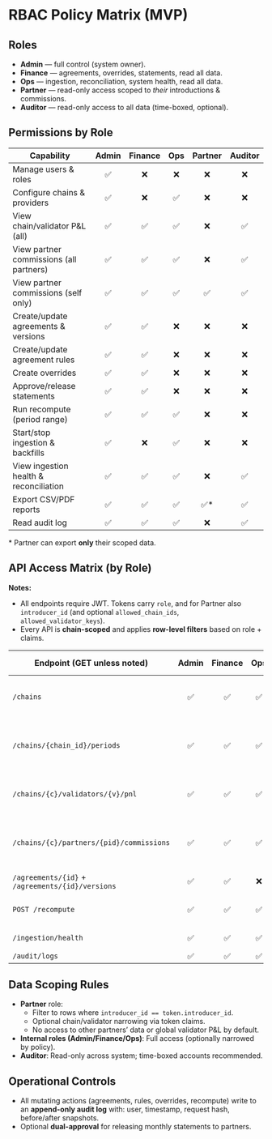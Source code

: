 # RBAC Policy Matrix (MVP)

## Roles
- **Admin** — full control (system owner).
- **Finance** — agreements, overrides, statements, read all data.
- **Ops** — ingestion, reconciliation, system health, read all data.
- **Partner** — read-only access scoped to _their_ introductions & commissions.
- **Auditor** — read-only access to all data (time-boxed, optional).

## Permissions by Role

| Capability                                   | Admin | Finance | Ops | Partner | Auditor |
|----------------------------------------------|:----:|:------:|:---:|:------:|:------:|
| Manage users & roles                          |  ✅  |   ❌   | ❌  |   ❌   |   ❌   |
| Configure chains & providers                  |  ✅  |   ❌   | ✅  |   ❌   |   ❌   |
| View chain/validator P&L (all)                |  ✅  |   ✅   | ✅  |   ❌   |   ✅   |
| View partner commissions (all partners)       |  ✅  |   ✅   | ✅  |   ❌   |   ✅   |
| View partner commissions (self only)          |  ✅  |   ✅   | ✅  |   ✅   |   ✅   |
| Create/update agreements & versions           |  ✅  |   ✅   | ❌  |   ❌   |   ❌   |
| Create/update agreement rules                 |  ✅  |   ✅   | ❌  |   ❌   |   ❌   |
| Create overrides                              |  ✅  |   ✅   | ❌  |   ❌   |   ❌   |
| Approve/release statements                    |  ✅  |   ✅   | ❌  |   ❌   |   ❌   |
| Run recompute (period range)                  |  ✅  |   ✅   | ✅  |   ❌   |   ❌   |
| Start/stop ingestion & backfills              |  ✅  |   ❌   | ✅  |   ❌   |   ❌   |
| View ingestion health & reconciliation        |  ✅  |   ✅   | ✅  |   ❌   |   ✅   |
| Export CSV/PDF reports                        |  ✅  |   ✅   | ✅  |   ✅*  |   ✅   |
| Read audit log                                |  ✅  |   ✅   | ✅  |   ❌   |   ✅   |

\* Partner can export **only** their scoped data.

## API Access Matrix (by Role)

**Notes:**
- All endpoints require JWT. Tokens carry `role`, and for Partner also `introducer_id` (and optional `allowed_chain_ids`, `allowed_validator_keys`).
- Every API is **chain-scoped** and applies **row-level filters** based on role + claims.

| Endpoint (GET unless noted)                                              | Admin | Finance | Ops | Partner | Auditor | Scope / Filters |
|--------------------------------------------------------------------------|:----:|:------:|:---:|:------:|:------:|------------------|
| `/chains`                                                                 | ✅ | ✅ | ✅ | ✅ | ✅ | All chains (Partner may be filtered) |
| `/chains/{chain_id}/periods`                                             | ✅ | ✅ | ✅ | ✅ | ✅ | All; Partner filtered by chains claim |
| `/chains/{c}/validators/{v}/pnl`                                         | ✅ | ✅ | ✅ | ❌ | ✅ | Partner: ❌ (unless explicitly granted) |
| `/chains/{c}/partners/{pid}/commissions`                                 | ✅ | ✅ | ✅ | ✅ | ✅ | Partner: `pid` must equal token claim |
| `/agreements/{id}` + `/agreements/{id}/versions`                         | ✅ | ✅ | ❌ | ❌ | RO | Auditor read-only |
| `POST /recompute`                                                        | ✅ | ✅ | ✅ | ❌ | ❌ | Runs recompute jobs |
| `/ingestion/health`                                                      | ✅ | ✅ | ✅ | ❌ | ✅ | System status |
| `/audit/logs`                                                            | ✅ | ✅ | ✅ | ❌ | ✅ | Read-only |

## Data Scoping Rules
- **Partner** role:
  - Filter to rows where `introducer_id == token.introducer_id`.
  - Optional chain/validator narrowing via token claims.
  - No access to other partners’ data or global validator P&L by default.
- **Internal roles (Admin/Finance/Ops)**: Full access (optionally narrowed by policy).
- **Auditor**: Read-only across system; time-boxed accounts recommended.

## Operational Controls
- All mutating actions (agreements, rules, overrides, recompute) write to an **append-only audit log** with: user, timestamp, request hash, before/after snapshots.
- Optional **dual-approval** for releasing monthly statements to partners.
